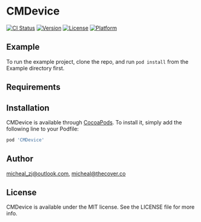 # CMDevice

[![CI Status](https://img.shields.io/travis/micheal_zj@outlook.com/CMDevice.svg?style=flat)](https://travis-ci.org/micheal_zj@outlook.com/CMDevice)
[![Version](https://img.shields.io/cocoapods/v/CMDevice.svg?style=flat)](https://cocoapods.org/pods/CMDevice)
[![License](https://img.shields.io/cocoapods/l/CMDevice.svg?style=flat)](https://cocoapods.org/pods/CMDevice)
[![Platform](https://img.shields.io/cocoapods/p/CMDevice.svg?style=flat)](https://cocoapods.org/pods/CMDevice)

## Example

To run the example project, clone the repo, and run `pod install` from the Example directory first.

## Requirements

## Installation

CMDevice is available through [CocoaPods](https://cocoapods.org). To install
it, simply add the following line to your Podfile:

```ruby
pod 'CMDevice'
```

## Author

micheal_zj@outlook.com, micheal@thecover.co

## License

CMDevice is available under the MIT license. See the LICENSE file for more info.
